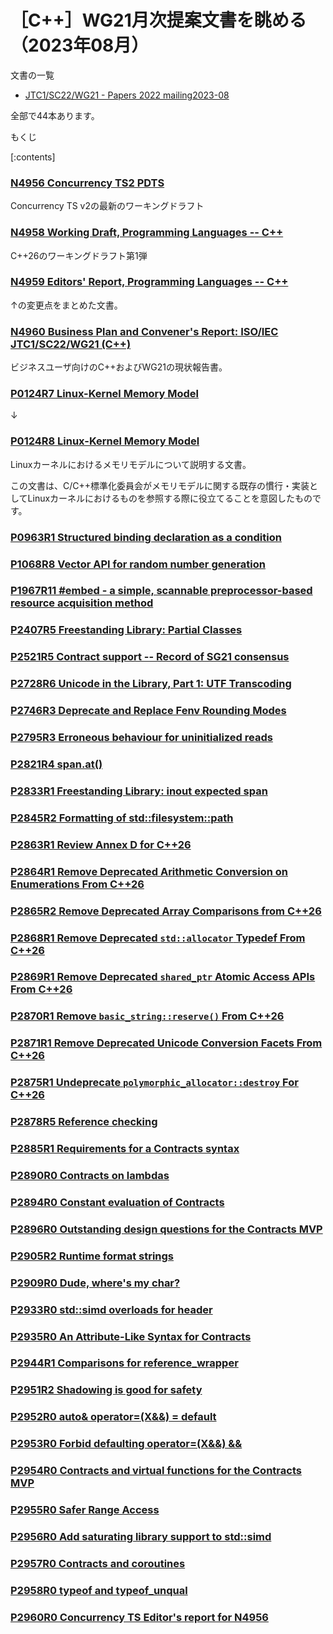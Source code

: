 # ［C++］WG21月次提案文書を眺める（2023年08月）

文書の一覧

- [JTC1/SC22/WG21 - Papers 2022 mailing2023-08](https://www.open-std.org/jtc1/sc22/wg21/docs/papers/2023/#mailing2023-08)

全部で44本あります。

もくじ

[:contents]

### [N4956 Concurrency TS2 PDTS](https://www.open-std.org/jtc1/sc22/wg21/docs/papers/2023/n4956.pdf)

Concurrency TS v2の最新のワーキングドラフト

### [N4958 Working Draft, Programming Languages -- C++](https://www.open-std.org/jtc1/sc22/wg21/docs/papers/2023/n4958.pdf)

C++26のワーキングドラフト第1弾

### [N4959 Editors' Report, Programming Languages -- C++](https://www.open-std.org/jtc1/sc22/wg21/docs/papers/2023/n4959.html)

↑の変更点をまとめた文書。

### [N4960 Business Plan and Convener's Report: ISO/IEC JTC1/SC22/WG21 (C++)](https://www.open-std.org/jtc1/sc22/wg21/docs/papers/2023/n4960.pdf)

ビジネスユーザ向けのC++およびWG21の現状報告書。

### [P0124R7 Linux-Kernel Memory Model](https://www.open-std.org/jtc1/sc22/wg21/docs/papers/2023/p0124r7.html)

↓

### [P0124R8 Linux-Kernel Memory Model](https://www.open-std.org/jtc1/sc22/wg21/docs/papers/2023/p0124r8.html)

Linuxカーネルにおけるメモリモデルについて説明する文書。

この文書は、C/C++標準化委員会がメモリモデルに関する既存の慣行・実装としてLinuxカーネルにおけるものを参照する際に役立てることを意図したものです。

### [P0963R1 Structured binding declaration as a condition](https://www.open-std.org/jtc1/sc22/wg21/docs/papers/2023/p0963r1.html)
### [P1068R8 Vector API for random number generation](https://www.open-std.org/jtc1/sc22/wg21/docs/papers/2023/p1068r8.pdf)
### [P1967R11 #embed - a simple, scannable preprocessor-based resource acquisition method](https://www.open-std.org/jtc1/sc22/wg21/docs/papers/2023/p1967r11.html)
### [P2407R5 Freestanding Library: Partial Classes](https://www.open-std.org/jtc1/sc22/wg21/docs/papers/2023/p2407r5.html)
### [P2521R5 Contract support -- Record of SG21 consensus](https://www.open-std.org/jtc1/sc22/wg21/docs/papers/2023/p2521r5.html)
### [P2728R6 Unicode in the Library, Part 1: UTF Transcoding](https://www.open-std.org/jtc1/sc22/wg21/docs/papers/2023/p2728r6.html)
### [P2746R3 Deprecate and Replace Fenv Rounding Modes](https://www.open-std.org/jtc1/sc22/wg21/docs/papers/2023/p2746r3.pdf)
### [P2795R3 Erroneous behaviour for uninitialized reads](https://www.open-std.org/jtc1/sc22/wg21/docs/papers/2023/p2795r3.html)
### [P2821R4 span.at()](https://www.open-std.org/jtc1/sc22/wg21/docs/papers/2023/p2821r4.html)
### [P2833R1 Freestanding Library: inout expected span](https://www.open-std.org/jtc1/sc22/wg21/docs/papers/2023/p2833r1.html)
### [P2845R2 Formatting of std::filesystem::path](https://www.open-std.org/jtc1/sc22/wg21/docs/papers/2023/p2845r2.html)
### [P2863R1 Review Annex D for C++26](https://www.open-std.org/jtc1/sc22/wg21/docs/papers/2023/p2863r1.html)
### [P2864R1 Remove Deprecated Arithmetic Conversion on Enumerations From C++26](https://www.open-std.org/jtc1/sc22/wg21/docs/papers/2023/p2864r1.pdf)
### [P2865R2 Remove Deprecated Array Comparisons from C++26](https://www.open-std.org/jtc1/sc22/wg21/docs/papers/2023/p2865r2.pdf)
### [P2868R1 Remove Deprecated `std::allocator` Typedef From C++26](https://www.open-std.org/jtc1/sc22/wg21/docs/papers/2023/p2868r1.pdf)
### [P2869R1 Remove Deprecated `shared_ptr` Atomic Access APIs From C++26](https://www.open-std.org/jtc1/sc22/wg21/docs/papers/2023/p2869r1.pdf)
### [P2870R1 Remove `basic_string::reserve()` From C++26](https://www.open-std.org/jtc1/sc22/wg21/docs/papers/2023/p2870r1.pdf)
### [P2871R1 Remove Deprecated Unicode Conversion Facets From C++26](https://www.open-std.org/jtc1/sc22/wg21/docs/papers/2023/p2871r1.pdf)
### [P2875R1 Undeprecate `polymorphic_allocator::destroy` For C++26](https://www.open-std.org/jtc1/sc22/wg21/docs/papers/2023/p2875r1.html)
### [P2878R5 Reference checking](https://www.open-std.org/jtc1/sc22/wg21/docs/papers/2023/p2878r5.html)
### [P2885R1 Requirements for a Contracts syntax](https://www.open-std.org/jtc1/sc22/wg21/docs/papers/2023/p2885r1.pdf)
### [P2890R0 Contracts on lambdas](https://www.open-std.org/jtc1/sc22/wg21/docs/papers/2023/p2890r0.pdf)
### [P2894R0 Constant evaluation of Contracts](https://www.open-std.org/jtc1/sc22/wg21/docs/papers/2023/p2894r0.pdf)
### [P2896R0 Outstanding design questions for the Contracts MVP](https://www.open-std.org/jtc1/sc22/wg21/docs/papers/2023/p2896r0.pdf)
### [P2905R2 Runtime format strings](https://www.open-std.org/jtc1/sc22/wg21/docs/papers/2023/p2905r2.html)
### [P2909R0 Dude, where's my char?](https://www.open-std.org/jtc1/sc22/wg21/docs/papers/2023/p2909r0.html)
### [P2933R0 std::simd overloads for <bit> header](https://www.open-std.org/jtc1/sc22/wg21/docs/papers/2023/p2933r0.html)
### [P2935R0 An Attribute-Like Syntax for Contracts](https://www.open-std.org/jtc1/sc22/wg21/docs/papers/2023/p2935r0.pdf)
### [P2944R1 Comparisons for reference_wrapper](https://www.open-std.org/jtc1/sc22/wg21/docs/papers/2023/p2944r1.html)
### [P2951R2 Shadowing is good for safety](https://www.open-std.org/jtc1/sc22/wg21/docs/papers/2023/p2951r2.html)
### [P2952R0 auto& operator=(X&&) = default](https://www.open-std.org/jtc1/sc22/wg21/docs/papers/2023/p2952r0.html)
### [P2953R0 Forbid defaulting operator=(X&&) &&](https://www.open-std.org/jtc1/sc22/wg21/docs/papers/2023/p2953r0.html)
### [P2954R0 Contracts and virtual functions for the Contracts MVP](https://www.open-std.org/jtc1/sc22/wg21/docs/papers/2023/p2954r0.html)
### [P2955R0 Safer Range Access](https://www.open-std.org/jtc1/sc22/wg21/docs/papers/2023/p2955r0.html)
### [P2956R0 Add saturating library support to std::simd](https://www.open-std.org/jtc1/sc22/wg21/docs/papers/2023/p2956r0.html)
### [P2957R0 Contracts and coroutines](https://www.open-std.org/jtc1/sc22/wg21/docs/papers/2023/p2957r0.html)
### [P2958R0 typeof and typeof_unqual](https://www.open-std.org/jtc1/sc22/wg21/docs/papers/2023/p2958r0.html)
### [P2960R0 Concurrency TS Editor's report for N4956](https://www.open-std.org/jtc1/sc22/wg21/docs/papers/2023/p2960r0.pdf)
